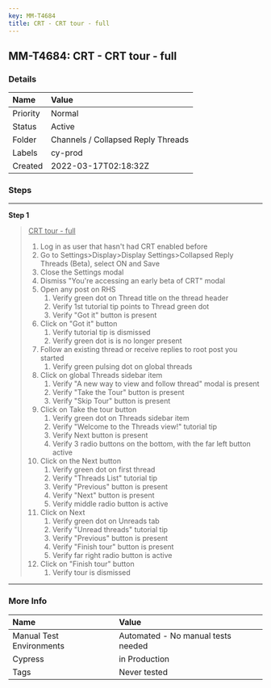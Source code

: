 ```yaml
---
key: MM-T4684
title: CRT - CRT tour - full
---
```


## MM-T4684: CRT - CRT tour - full

### Details

| Name     | Value                              |
| :------- | :--------------------------------- |
| Priority | Normal                             |
| Status   | Active                             |
| Folder   | Channels / Collapsed Reply Threads |
| Labels   | cy-prod                            |
| Created  | 2022-03-17T02:18:32Z               |

### Steps

<hr/>

**Step 1**

> <article><u>CRT tour - full</u><ol><li>Log in as user that hasn't had CRT enabled before</li><li>Go to Settings&gt;Display&gt;Display Settings&gt;Collapsed Reply Threads (Beta), select ON and Save</li><li>Close the Settings modal</li><li>Dismiss "You're accessing an early beta of CRT" modal</li><li>Open any post on RHS <ol><li>Verify green dot on Thread title on the thread header</li><li>Verify 1st tutorial tip points to Thread green dot</li><li>Verify "Got it" button is present</li></ol></li><li>Click on "Got it" button<ol><li>Verify tutorial tip is dismissed </li><li>Verify green dot is is no longer present </li></ol></li><li>Follow an existing thread or receive replies to root post you started<ol><li>Verify green pulsing dot on global threads </li></ol></li><li>Click on global Threads sidebar item <ol><li>Verify "A new way to view and follow thread" modal is present </li><li>Verify "Take the Tour" button is present</li><li>Verify "Skip Tour" button is present</li></ol></li><li>Click on Take the tour button<ol><li>Verify green dot on Threads sidebar item</li><li>Verify "Welcome to the Threads view!" tutorial tip</li><li>Verify Next button is present </li><li>Verify 3 radio buttons on the bottom, with the far left button active</li></ol></li><li>Click on the Next button<ol><li>Verify green dot on first thread</li><li>Verify "Threads List" tutorial tip</li><li>Verify "Previous" button is present</li><li>Verify "Next" button is present</li><li>Verify middle radio button is active</li></ol></li><li>Click on Next <ol><li>Verify green dot on Unreads tab</li><li>Verify "Unread threads" tutorial tip</li><li>Verify "Previous" button is present</li><li>Verify "Finish tour" button is present</li><li>Verify far right radio button is active</li></ol></li><li>Click on "Finish tour" button<ol><li>Verify tour is dismissed</li></ol></li></ol></article>

<hr/>

### More Info

| Name                     | Value                              |
| :----------------------- | :--------------------------------- |
| Manual Test Environments | Automated - No manual tests needed |
| Cypress                  | in Production                      |
| Tags                     | Never tested                       |
